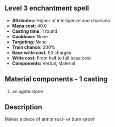 ## Level 3 enchantment spell
- **Attributes:** Higher of intelligence and charisma
- **Mana cost:** 40.0
- **Casting time:** 1 round
- **Cooldown:** None
- **Targeting:** None
- **Train chance:** 200%
- **Base write cost:** 50 charges
- **Write cost:** From half to full base cost
- **Components:** Verbal, Material
## Material components - 1 casting
1. an agate stone
## Description
Makes a piece of armor rust- or burn-proof
